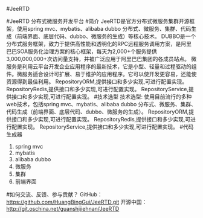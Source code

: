 #JeeRTD

#JeeRTD 分布式微服务开发平台
#简介
JeeRTD是官方分布式微服务集群开源框架，使用spring mvc、mybatis、alibaba dubbo 分布式、微服务、集群、代码生成（前端界面、底层代码、dubbo、微服务的生成）等核心技术。
DUBBO是一个分布式服务框架，致力于提供高性能和透明化的RPC远程服务调用方案，是阿里巴巴SOA服务化治理方案的核心框架，每天为2,000+个服务提供3,000,000,000+次访问量支持，并被广泛应用于阿里巴巴集团的各成员站点。
微服务是利用云平台开发企业应用程序的最新技术，它是小型、轻量和过程驱动的组件。微服务适合设计可扩展、易于维护的应用程序。它可以使开发更容易，还能使资源得到最佳利用。
RepositoryORM,提供接口和多少实现,可进行配置实现。
RepositoryRedis,提供接口和多少实现,可进行配置实现。
RepositoryService,提供接口和多少实现,可进行配置实现。
#技术选型
技术选型: 使用目前流行的多种web技术，包括spring mvc、mybatis、alibaba dubbo 分布式、微服务、集群、代码生成（前端界面、底层代码、dubbo、微服务的生成）。
RepositoryORM,提供接口和多少实现,可进行配置实现。
RepositoryRedis,提供接口和多少实现,可进行配置实现。
RepositoryService,提供接口和多少实现,可进行配置实现。
#代码生成器
1.	spring mvc
2.	mybatis
3.	alibaba dubbo
4.	微服务
5.	集群
6.	前端界面

#如何交流、反馈、参与贡献？
GitHub：https://github.com/HuangBingGui/JeeRTD.git
开源中国：http://git.oschina.net/guanshijiehnan/JeeRTD



